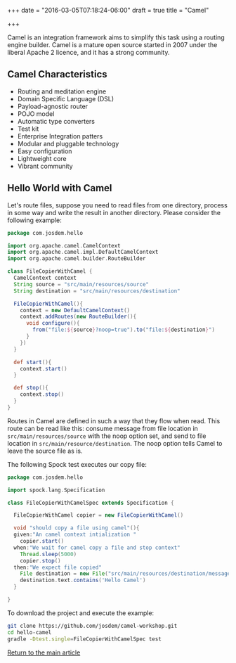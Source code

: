 +++
date = "2016-03-05T07:18:24-06:00"
draft = true
title = "Camel"

+++

Camel is an integration framework aims to simplify this task using a routing engine builder. Camel is a mature open source started in 2007 under the liberal Apache 2 licence, and it has a strong community.

## Camel Characteristics

* Routing and meditation engine
* Domain Specific Language (DSL)
* Payload-agnostic router
* POJO model
* Automatic type converters
* Test kit
* Enterprise Integration patters
* Modular and pluggable technology
* Easy configuration
* Lightweight core
* Vibrant community

## Hello World with Camel

Let's route files, suppose you need to read files from one directory, process in some way and write the result in another directory. Please consider the following example:

```groovy
package com.josdem.hello

import org.apache.camel.CamelContext
import org.apache.camel.impl.DefaultCamelContext
import org.apache.camel.builder.RouteBuilder

class FileCopierWithCamel {
  CamelContext context
  String source = "src/main/resources/source"
  String destination = "src/main/resources/destination"

  FileCopierWithCamel(){
    context = new DefaultCamelContext()
    context.addRoutes(new RouteBuilder(){
      void configure(){
        from("file:${source}?noop=true").to("file:${destination}")
      }
    })
  }

  def start(){
    context.start()
  }

  def stop(){
    context.stop()
  }
}

```

Routes in Camel are defined in such a way that they flow when read. This route can be read like this: consume message from file location in `src/main/resources/source` with the noop option set, and send to file location in `src/main/resource/destination`. The noop option tells Camel to leave the source file as is.

The following Spock test executes our copy file:

```groovy
package com.josdem.hello

import spock.lang.Specification

class FileCopierWithCamelSpec extends Specification {

  FileCopierWithCamel copier = new FileCopierWithCamel()

  void "should copy a file using camel"(){
  given:"An camel context intialization "
    copier.start()
  when:"We wait for camel copy a file and stop context"
    Thread.sleep(5000)
    copier.stop()
  then:"We expect file copied"
    File destination = new File("src/main/resources/destination/message.txt")
    destination.text.contains('Hello Camel')
  }

}
```

To download the project and execute the example:

```bash
git clone https://github.com/josdem/camel-workshop.git
cd hello-camel
gradle -Dtest.single=FileCopierWithCamelSpec test
```

[Return to the main article](/techtalk/techtalks)

